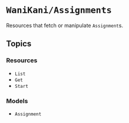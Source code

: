 # ``WaniKani/Assignments``

Resources that fetch or manipulate ``Assignment``s.

## Topics

### Resources

- ``List``
- ``Get``
- ``Start``

### Models

- ``Assignment``
